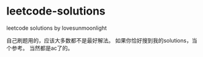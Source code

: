 # leetcode-solutions
leetcode solutions
by lovesunmoonlight

   自己刷题用的，应该大多数都不是最好解法。
如果你恰好搜到我的solutions，当个参考。
当然都是ac了的。
